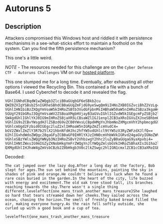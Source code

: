 # Autoruns 5

## Description

Attackers compromised this Windows host and riddled it with persistence mechanisms in a see-what-sticks effort to maintain a foothold on the system. Can you find the fifth persistence mechanism?

This one's a little weird.

*NOTE* - The resources needed for this challenge are on the `Cyber Defense CTF - Autoruns Challenges` VM on our [hosted platform](https://training.leveleffect.com/courses/f4a9466f-edb0-42ff-bb0e-a95af2b05de5).



This one stumped me for a long time. Eventually, after exhausting all other options I viewed the Recycling Bin. This contained a file with a bunch of Base64. I used Cyberchef to decode it and revealed the flag. 

```
VGhlIGNhdCBqdW1wZWQgb3ZlciB0aGUgbGF6eSBkb2cu
QWZ0ZXIgYSBsb25nIGRheSBhdCB0aGUgZmFjdG9yeSwgQm9iIHNsZXB0IGZvciBhZ2VzLg==
VGhlIHN1biBzZXQgYmVoaW5kIHRoZSBtb3VudGFpbnMsIHBhaW50aW5nIHRoZSBza3kgaW4gc2hhZGVzIG9mIHBpbmsgYW5kIG9yYW5nZS4=
SGUgY291bGRuJ3QgYmVsaWV2ZSBoaXMgbHVjayB3aGVuIGhlIGZvdW5kIGEgcmFyZSBjb2luIGJ1cmllZCBpbiB0aGUgZ2FyZGVuLg==
SW4gdGhlIGhlYXJ0IG9mIHRoZSBjaXR5LCBsaWZlIGJ1enplZCB3aXRoIGVuZXJneSBhbmQgZXhjaXRlbWVudC4=
VGhlIG9sZCBvYWsgdHJlZSBzdG9vZCB0YWxsLCBpdHMgYnJhbmNoZXMgcmVhY2hpbmcgdG93YXJkcyB0aGUgc2t5Lg==
VGhlcmUgd2Fzbid0IGEgc2luZ2xlIHRoaW5nIGRpZmZlcmVudC4=
bGV2ZWxlZmZlY3R7b25lX21hbnNfdHJhc2hfYW5vdGhlcl9tYW5zX3RyZWFzdXJlfQ==
U2hlIGxhdWdoZWQgc28gaGFyZCB0aGF0IHRlYXJzIHN0cmVhbWVkIGRvd24gaGVyIGNoZWVrcy4=
VGhleSBzYWlsZWQgYWNyb3NzIHRoZSBvY2VhbiwgY2hhc2luZyB0aGUgaG9yaXpvbi4=
VGhlIHNtZWxsIG9mIGZyZXNobHkgYmFrZWQgYnJlYWQgZmlsbGVkIHRoZSBhaXIsIG1ha2luZyBldmVyeW9uZSBodW5ncnku
QXMgdGhlIHJhaW4gZmVsbCBzb2Z0bHkgb3V0c2lkZSwgc2hlIGN1cmxlZCB1cCB3aXRoIGEgZ29vZCBib29rIGFuZCBhIGN1cCBvZiB0ZWEu
```

Decoded:

```
The cat jumped over the lazy dog.After a long day at the factory, Bob slept for ages.The sun set behind the mountains, painting the sky in shades of pink and orange.He couldn't believe his luck when he found a rare coin buried in the garden.In the heart of the city, life buzzed with energy and excitement.The old oak tree stood tall, its branches reaching towards the sky.There wasn't a single thing different.leveleffect{one_mans_trash_another_mans_treasure}She laughed so hard that tears streamed down her cheeks.They sailed across the ocean, chasing the horizon.The smell of freshly baked bread filled the air, making everyone hungry.As the rain fell softly outside, she curled up with a good book and a cup of tea.
```



```
leveleffect{one_mans_trash_another_mans_treasure
```


